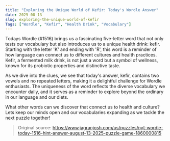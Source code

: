 ```yaml
---
title: "Exploring the Unique World of Kefir: Today's Wordle Answer"
date: 2025-08-13
slug: exploring-the-unique-world-of-kefir
Tags: ["Wordle", "Kefir", "Health Drink", "Vocabulary"]
---
```


Todays Wordle (#1516) brings us a fascinating five-letter word that not only tests our vocabulary but also introduces us to a unique health drink: kefir. Starting with the letter 'K' and ending with 'R', this word is a reminder of how language can connect us to different cultures and health practices. Kefir, a fermented milk drink, is not just a word but a symbol of wellness, known for its probiotic properties and distinctive taste.

As we dive into the clues, we see that today's answer, kefir, contains two vowels and no repeated letters, making it a delightful challenge for Wordle enthusiasts. The uniqueness of the word reflects the diverse vocabulary we encounter daily, and it serves as a reminder to explore beyond the ordinary in our language and our diets. 

What other words can we discover that connect us to health and culture? Lets keep our minds open and our vocabularies expanding as we tackle the next puzzle together!
> Original source: https://www.jagranjosh.com/us/puzzles/nyt-wordle-today-1516-hint-answer-august-13-2025-puzzle-game-1860000815